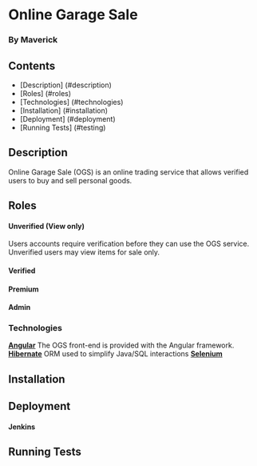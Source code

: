 # Online Garage Sale

### By Maverick

## Contents
* [Description] (#description)
* [Roles] (#roles)
* [Technologies] (#technologies)
* [Installation] (#installation)
* [Deployment] (#deployment)
* [Running Tests] (#testing)

## Description
Online Garage Sale (OGS) is an online trading service that allows verified users to buy and sell personal goods. 

## Roles
#### Unverified (View only)
Users accounts require verification before they can use the OGS service. Unverified users may view items for sale only.
#### Verified
#### Premium
#### Admin
### Technologies
[**Angular**](https://angular.io/)
The OGS front-end is provided with the Angular framework.
[**Hibernate**](http://hibernate.org/) ORM used to simplify Java/SQL interactions
[**Selenium**](https://www.seleniumhq.org/)
## Installation
## Deployment
#### Jenkins
## Running Tests